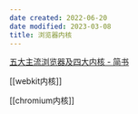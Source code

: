 ```yaml
---
date created: 2022-06-20
date modified: 2023-03-08
title: 浏览器内核
---
```


[五大主流浏览器及四大内核 - 简书](https://www.jianshu.com/p/f4bf35898719)

[[webkit内核]]

[[chromium内核]]
